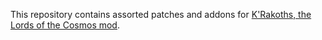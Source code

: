 This repository contains assorted patches and addons for [K'Rakoths, the Lords of the Cosmos mod](https://github.com/AngryTurret/K-Rakoth-Mod).
